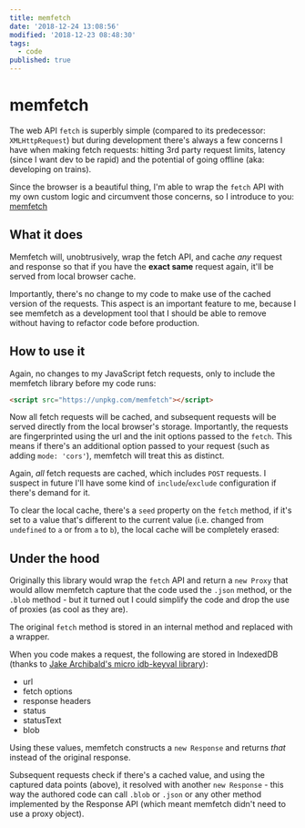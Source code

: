 ```yaml
---
title: memfetch
date: '2018-12-24 13:08:56'
modified: '2018-12-23 08:48:30'
tags:
  - code
published: true
---
```

# memfetch

The web API `fetch` is superbly simple (compared to its predecessor: `XMLHttpRequest`) but during development there's always a few concerns I have when making fetch requests: hitting 3rd party request limits, latency (since I want dev to be rapid) and the potential of going offline (aka: developing on trains).

Since the browser is a beautiful thing, I'm able to wrap the `fetch` API with my own custom logic and circumvent those concerns, so I introduce to you: [memfetch](https://github.com/remy/memfetch)

<!--more-->

## What it does

Memfetch will, unobtrusively, wrap the fetch API, and cache _any_ request and response so that if you have the **exact same** request again, it'll be served from local browser cache.

Importantly, there's no change to my code to make use of the cached version of the requests. This aspect is an important feature to me, because I see memfetch as a development tool that I should be able to remove without having to refactor code before production.

## How to use it

Again, no changes to my JavaScript fetch requests, only to include the memfetch library before my code runs:

```html
<script src="https://unpkg.com/memfetch"></script>
```

Now all fetch requests will be cached, and subsequent requests will be served directly from the local browser's storage. Importantly, the requests are fingerprinted using the url and the init options passed to the `fetch`. This means if there's an additional option passed to your request (such as adding `mode: 'cors'`), memfetch will treat this as distinct.

Again, _all_ fetch requests are cached, which includes `POST` requests. I suspect in future I'll have some kind of `include`/`exclude` configuration if there's demand for it.

To clear the local cache, there's a `seed` property on the `fetch` method, if it's set to a value that's different to the current value (i.e. changed from `undefined` to `a` or from `a` to `b`), the local cache will be completely erased:

## Under the hood

Originally this library would wrap the `fetch` API and return a `new Proxy` that would allow memfetch capture that the code used the `.json` method, or the `.blob` method - but it turned out I could simplify the code and drop the use of proxies (as cool as they are).

The original `fetch` method is stored in an internal method and replaced with a wrapper.

When you code makes a request, the following are stored in IndexedDB (thanks to [Jake Archibald's micro idb-keyval library](https://npmjs.com/idb-keyval)):

- url
- fetch options
- response headers
- status
- statusText
- blob

Using these values, memfetch constructs a `new Response` and returns _that_ instead of the original response.

Subsequent requests check if there's a cached value, and using the captured data points (above), it resolved with another `new Response` - this way the authored code can call `.blob` or `.json` or any other method implemented by the Response API (which meant memfetch didn't need to use a proxy object).
